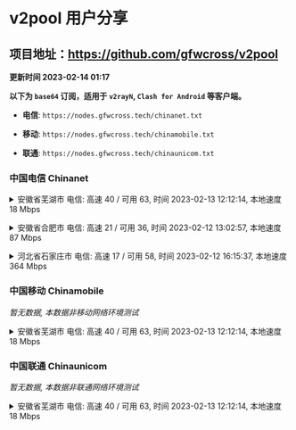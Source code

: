 # v2pool 用户分享
## 项目地址：<https://github.com/gfwcross/v2pool>
**更新时间 2023-02-14 01:17**


**以下为 `base64` 订阅，适用于 `v2rayN`, `Clash for Android` 等客户端。**

- **电信**: `https://nodes.gfwcross.tech/chinanet.txt`

- **移动**: `https://nodes.gfwcross.tech/chinamobile.txt`

- **联通**: `https://nodes.gfwcross.tech/chinaunicom.txt`


### 中国电信 Chinanet
<details><summary>安徽省芜湖市 电信: 高速 40 / 可用 63, 时间 2023-02-13 12:12:14, 本地速度 18 Mbps</summary><p>可用节点订阅：https://transfer.sh/VRhQfU/running.txt<br>高速节点订阅：https://transfer.sh/zgFYbe/good.txt<br>低延迟节点订阅：https://transfer.sh/snGQ7f/low_delay.txt</p></details>
<p></p><details><summary>安徽省合肥市 电信: 高速 21 / 可用 36, 时间 2023-02-12 13:02:57, 本地速度 87 Mbps</summary><p>可用节点订阅：https://transfer.sh/pJP2WW/running.txt<br>高速节点订阅：https://transfer.sh/IYchdd/good.txt<br>低延迟节点订阅：https://transfer.sh/CzpiHc/low_delay.txt</p></details>
<p></p><details><summary>河北省石家庄市 电信: 高速 17 / 可用 58, 时间 2023-02-12 16:15:37, 本地速度 364 Mbps</summary><p>可用节点订阅：https://transfer.sh/YFr9kq/running.txt<br>高速节点订阅：https://transfer.sh/lWSLb1/good.txt<br>低延迟节点订阅：https://transfer.sh/s3Pnxj/low_delay.txt</p></details>
<p></p>

### 中国移动 Chinamobile
<i>暂无数据, 本数据非移动网络环境测试</i>
<details><summary>安徽省芜湖市 电信: 高速 40 / 可用 63, 时间 2023-02-13 12:12:14, 本地速度 18 Mbps</summary><p>可用节点订阅：https://transfer.sh/VRhQfU/running.txt<br>高速节点订阅：https://transfer.sh/zgFYbe/good.txt<br>低延迟节点订阅：https://transfer.sh/snGQ7f/low_delay.txt</p></details>
<p></p>

### 中国联通 Chinaunicom
<i>暂无数据, 本数据非联通网络环境测试</i>
<details><summary>安徽省芜湖市 电信: 高速 40 / 可用 63, 时间 2023-02-13 12:12:14, 本地速度 18 Mbps</summary><p>可用节点订阅：https://transfer.sh/VRhQfU/running.txt<br>高速节点订阅：https://transfer.sh/zgFYbe/good.txt<br>低延迟节点订阅：https://transfer.sh/snGQ7f/low_delay.txt</p></details>
<p></p>